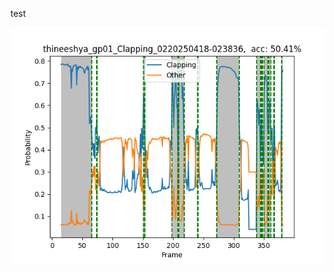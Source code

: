 test

[![Watch the demo](https://github.com/sankamohotttala/ST_GNN_HAR_DEML/blob/main/streaming_data_experiments/thineeshya_gp01_Clapping_0220250418-023836.png)](https://drive.google.com/file/d/1RygsaYG35ujVMmeMeJHJfbGFkEaXWdjN/view)





